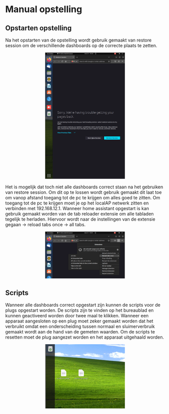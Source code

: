 # Manual opstelling

## Opstarten opstelling

Na het opstarten van de opstelling wordt gebruik gemaakt van restore session om de verschillende dashboards op de correcte plaats te zetten.

<p align="center">
  <img src="../img/restore_session.png" width="50%" height="50%">
</p>

Het is mogelijk dat toch niet alle dashboards correct staan na het gebruiken van restore session. Om dit op te lossen wordt gebruik gemaakt dit laat toe om vanop afstand toegang tot de pc te krijgen om alles goed te zitten. Om toegang tot de pc te krijgen moet je op het localAP netwerk zitten en verbinden met 192.168.12.1. Wanneer home assistant opgestart is kan gebruik gemaakt worden van de tab reloader extensie om alle tabladen tegelijk te herladen. Hiervoor wordt naar de instellingen van de extensie gegaan -> reload tabs once -> all tabs.

<p align="center">
  <img src="../img/reload_tabs.PNG" width="50%" height="50%">
</p>

## Scripts

Wanneer alle dashboards correct opgestart zijn kunnen de scripts voor de plugs opgestart worden. De scripts zijn te vinden op het bureaublad en kunnen geactiveerd worden door twee maal te klikken. Wanneer een apparaat aangesloten op een plug moet zeker gemaakt worden dat het verbruikt omdat een onderscheiding tussen normaal en sluimerverbruik gemaakt wordt aan de hand van de gemeten waarden. Om de scripts te resetten moet de plug aangezet worden en het apparaat uitgehaald worden.

<p align="center">
  <img src="../img/script_back.PNG" width="50%" height="50%">
</p>
